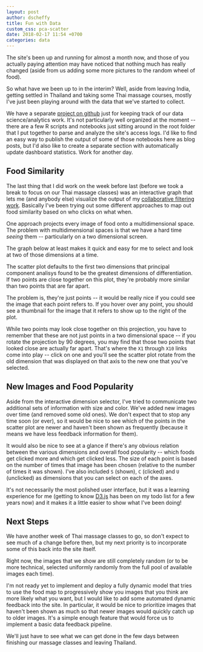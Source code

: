 ```yaml
---
layout: post
author: dscheffy
title: Fun with Data
custom_css: pca-scatter
date: 2018-02-17 11:54 +0700
categories: data
---
```


The site's been up and running for almost a month now, and those of you actually paying attention may have noticed that nothing much has really changed (aside from us adding some more pictures to the random wheel of food).

So what have we been up to in the interim? Well, aside from leaving India, getting settled in Thailand and taking some Thai massage courses, mostly I've just been playing around with the data that we've started to collect. 

We have a separate [project on github](https://github.com/feedmejefferson/feedme-data) just for keeping track of our data science/analytics work. It's not particularly well organized at the moment -- there are a few R scripts and notebooks just sitting around in the root folder that I put together to parse and analyze the site's access logs. I'd like to find an easy way to publish the output of some of those notebooks here as blog posts, but I'd also like to create a separate section with automatically update dashboard statistics. Work for another day. 

## Food Similarity

The last thing that I did work on the week before last (before we took a break to focus on our Thai massage classes) was an interactive graph that lets me (and anybody else) visualize the output of my [collaborative filtering work](https://github.com/feedmejefferson/feedme-data/blob/master/pca.Rmd). Basically I've been trying out some different approaches to map out food similarity based on who clicks on what when. 

One approach projects every image of food onto a multidimensional space. The problem with multidimensional spaces is that we have a hard time _seeing_ them -- particularly on a two dimensional screen. 

The graph below at least makes it quick and easy for me to select and look at two of those dimensions at a time. 

<div id="pca-scatter"></div>
<script src="https://d3js.org/d3.v3.min.js"></script>
<script src="/blog/scripts/pca-scatter.js"></script>

The scatter plot defaults to the first two dimensions that principal component analisys found to be the greatest dimensions of differentiation. If two points are close together on this plot, they're probably more similar than two points that are far apart. 

The problem is, they're just points -- it would be really nice if you could see the image that each point refers to. If you hover over any point, you should see a thumbnail for the image that it refers to show up to the right of the plot. 

While two points may look close together on this projection, you have to remember that these are not just points in a two dimensional space -- if you rotate the projection by 90 degrees, you may find that those two points that looked close are actually far apart. That's where the `X1` through `X10` links come into play -- click on one and you'll see the scatter plot rotate from the old dimension that was displayed on that axis to the new one that you've selected. 

## New Images and Food Popularity

Aside from the interactive dimension selector, I've tried to communicate two additional sets of information with size and color. We've added new images over time (and removed some old ones). We don't expect that to stop any time soon (or ever), so it would be nice to see which of the points in the scatter plot are newer and haven't been shown as frequently (because it means we have less feedback information for them).

It would also be nice to see at a glance if there's any obvious relation between the various dimensions and overall food popularity -- which foods get clicked more and which get clicked less. The size of each point is based on the number of times that image has been chosen (relative to the number of times it was shown). I've also included `S` (shown), `C` (clicked) and `U` (unclicked) as dimensions that you can select on each of the axes.

It's not necessarily the most polished user interface, but it was a learning experience for me (getting to know [D3.js](https://d3js.org/) has been on my todo list for a few years now) and it makes it a little easier to show what I've been doing!

## Next Steps

We have another week of Thai massage classes to go, so don't expect to see much of a change before then, but my next priority is to incorporate some of this back into the site itself. 

Right now, the images that we show are still completely random (or to be more technical, selected uniformly randomly from the full pool of available images each time).

I'm not ready yet to implement and deploy a fully dynamic model that tries to use the food map to progressively show you images that you think are more likely what you want, but I would like to add some automated dynamic feedback into the site. In particular, it would be nice to prioritize images that haven't been shown as much so that newer images would quickly catch up to older images. It's a simple enough feature that would force us to implement a basic data feedback pipeline.

We'll just have to see what we can get done in the few days between finishing our massage classes and leaving Thailand. 
